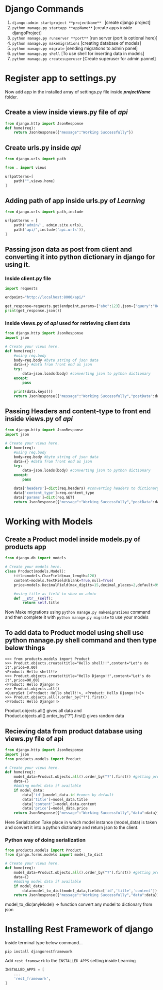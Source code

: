 # Django Commands

1. `django-admin startproject **projectName** `
   [create django project]
2. `python manage.py startapp **appName**`
   [create apps inside djangoProject]
3. `python manage.py runserver **port**`
   [run server (port is optional here)]
4. `python manage.py makemigrations`
   [creating database of models]
5. `python manage.py migrate`
   [sending migrations to admin panel]
6. `python manage.py shell`
   [To use shell for inserting data in models]
7. `python manage.py createsuperuser`
   [Create superuser for admin pannel]

# Register app to settings.py

Now add app in the installed array of settings.py file inside **_projectName_** folder.

## Create a view inside views.py file of **_api_**

```py
from django.http import JsonResponse
def home(req):
	return JsonResponse({"message":"Working Successfully"})
```

## Create urls.py inside **_api_**

```py
from django.urls import path

from . import views

urlpatterns=[
	path("",views.home)
]
```

## Adding path of app inside urls.py of **_Learning_**

```py
from django.urls import path,include

urlpatterns = [
    path('admin/', admin.site.urls),
    path('api/',include('api.urls')),
]
```

## Passing json data as post from client and converting it into python dictionary in django for using it.

### Inside client.py file

```py
import requests

endpoint="http://localhost:8000/api/"

get_response=requests.get(endpoint,params={"abc":123},json={"query":"Hello Django!!"})
print(get_response.json())
```

### Inside views.py of **_api_** used for retrieving client data

```py
from django.http import JsonResponse
import json

# Create your views here.
def home(req):
	#using req.body
	body=req.body #byte string of json data
	data={} #data from front end as json
	try:
		data=json.loads(body) #converting json to python dictionary
	except:
		pass

	print(data.keys())
	return JsonResponse({"message":"Working Successfully","postData":data})
```

## Passing Headers and content-type to front end inside views.py of **_api_**

```py
from django.http import JsonResponse
import json

# Create your views here.
def home(req):
	#using req.body
	body=req.body #byte string of json data
	data={} #data from front end as json
	try:
		data=json.loads(body) #converting json to python dictionary
	except:
		pass

	data['headers']=dict(req.headers) #converting headers to dictionary
	data['content_type']=req.content_type
	data['params']=dict(req.GET)
	return JsonResponse({"message":"Working Successfully","postData":data})
```

# Working with Models

## Create a Product model inside models.py of products app

```py
from django.db import models

# Create your models here.
class Product(models.Model):
	title=models.CharField(max_length=120)
	content=models.TextField(blank=True,null=True)
	price=models.DecimalField(max_digits=15,decimal_places=2,default=99.99)

	#using title as field to show on admin
	def __str__(self):
		return self.title

```

Now Make migrations using `python manage.py makemigrations` command and then complete it with `python manage.py migrate` to use your models

## To add data to Product model using shell use python manage.py shell command and then type below things

```shell
>>> from products.models import Product
>>> Product.objects.create(title="Hello shell!!",content="Let's do it",price=0.00)
<Product: Hello shell!!>
>>> Product.objects.create(title="Hello Django!!",content="Let's do it",price=90.00)
<Product: Hello Django!!>
>>> Product.objects.all()
<QuerySet [<Product: Hello shell!!>, <Product: Hello Django!!>]>
>>> Product.objects.all().order_by("?").first()
<Product: Hello Django!!>
```

Product.objects.all() gives all data and Product.objects.all().order_by("?").first() gives random data

## Recieving data from product database using views.py file of api

```py
from django.http import JsonResponse
import json
from products.models import Product

# Create your views here.
def home(req):
	model_data=Product.objects.all().order_by("?").first() #getting products randomly
	data={}
	#Adding model data if available
	if model_data:
		data['id']=model_data.id #comes by default
		data['title']=model_data.title
		data['content']=model_data.content
		data['price']=model_data.price
	return JsonResponse({"message":"Working Successfully","data":data})
```

Here Serialization Take place in which model instance (model_data) is taken and convert it into a python dictionary and return json to the client.

### Python way of doing serialization

```py
from products.models import Product
from django.forms.models import model_to_dict

# Create your views here.
def home(req):
	model_data=Product.objects.all().order_by("?").first() #getting products randomly
	data={}
	#Adding model data if available
	if model_data:
		data=model_to_dict(model_data,fields=['id','title','content']) #filed is optional (gives all if not mentioned)
	return JsonResponse({"message":"Working Successfully","data":data})
```

model_to_dic(anyModel) => function convert any model to dictionary from json

# Installing Rest Framework of django

Inside terminal type below command...

```
pip install djangorestframework
```

Add `rest_framework` to the `INSTALLED_APPS` setting inside Learning

```py
INSTALLED_APPS = [
    ...
    'rest_framework',
]
```

